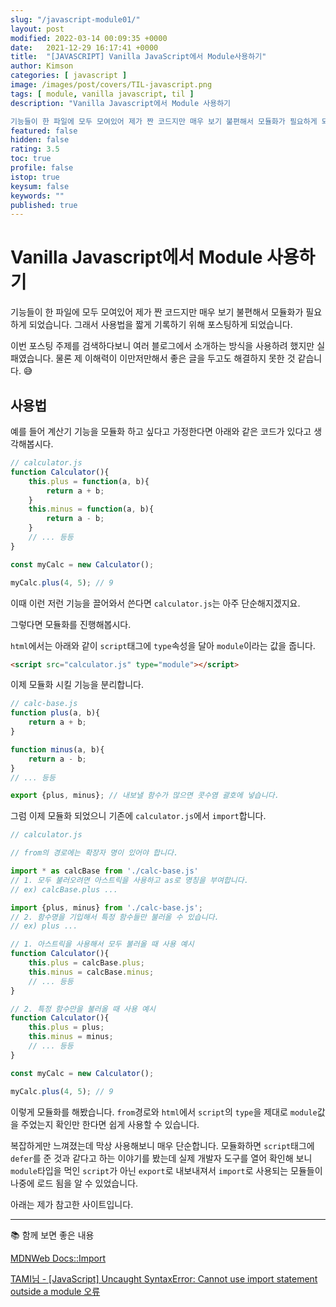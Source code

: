 ```yaml
---
slug: "/javascript-module01/"
layout: post
modified: 2022-03-14 00:09:35 +0000
date:   2021-12-29 16:17:41 +0000
title:  "[JAVASCRIPT] Vanilla JavaScript에서 Module사용하기"
author: Kimson
categories: [ javascript ]
image: /images/post/covers/TIL-javascript.png
tags: [ module, vanilla javascript, til ]
description: "Vanilla Javascript에서 Module 사용하기

기능들이 한 파일에 모두 모여있어 제가 짠 코드지만 매우 보기 불편해서 모듈화가 필요하게 되었습니다. 그래서 사용법을 짧게 기록하기 위해 포스팅하게 되었습니다."
featured: false
hidden: false
rating: 3.5
toc: true
profile: false
istop: true
keysum: false
keywords: ""
published: true
---
```


# Vanilla Javascript에서 Module 사용하기

기능들이 한 파일에 모두 모여있어 제가 짠 코드지만 매우 보기 불편해서 모듈화가 필요하게 되었습니다. 그래서 사용법을 짧게 기록하기 위해 포스팅하게 되었습니다.

이번 포스팅 주제를 검색하다보니 여러 블로그에서 소개하는 방식을 사용하려 했지만 실패였습니다. 물론 제 이해력이 이만저만해서 좋은 글을 두고도 해결하지 못한 것 같습니다. 😅

## 사용법

예를 들어 계산기 기능을 모듈화 하고 싶다고 가정한다면 아래와 같은 코드가 있다고 생각해봅시다.

```javascript
// calculator.js
function Calculator(){
	this.plus = function(a, b){
		return a + b;
	}
	this.minus = function(a, b){
		return a - b;
	}
	// ... 등등
}

const myCalc = new Calculator();

myCalc.plus(4, 5); // 9
```

이때 이런 저런 기능을 끌어와서 쓴다면 `calculator.js`는 아주 단순해지겠지요.

그렇다면 모듈화를 진행해봅시다.

`html`에서는 아래와 같이 `script`태그에 `type`속성을 달아 `module`이라는 값을 줍니다.

```html
<script src="calculator.js" type="module"></script>
```

이제 모듈화 시킬 기능을 분리합니다.

```javascript
// calc-base.js
function plus(a, b){
	return a + b;
}

function minus(a, b){
	return a - b;
}
// ... 등등

export {plus, minus}; // 내보낼 함수가 많으면 콧수염 괄호에 넣습니다.
```

그럼 이제 모듈화 되었으니 기존에 `calculator.js`에서 `import`합니다.

```javascript
// calculator.js

// from의 경로에는 확장자 명이 있어야 합니다.

import * as calcBase from './calc-base.js'
// 1. 모두 불러오려면 아스트릭을 사용하고 as로 명칭을 부여합니다.
// ex) calcBase.plus ...

import {plus, minus} from './calc-base.js';
// 2. 함수명을 기입해서 특정 함수들만 불러올 수 있습니다.
// ex) plus ...

// 1. 아스트릭을 사용해서 모두 불러올 때 사용 예시
function Calculator(){
	this.plus = calcBase.plus;
	this.minus = calcBase.minus;
	// ... 등등
}

// 2. 특정 함수만을 불러올 때 사용 예시
function Calculator(){
	this.plus = plus;
	this.minus = minus;
	// ... 등등
}

const myCalc = new Calculator();

myCalc.plus(4, 5); // 9
```

이렇게 모듈화를 해봤습니다. `from`경로와 `html`에서 `script`의 `type`을 제대로 `module`값을 주었는지 확인만 한다면 쉽게 사용할 수 있습니다.

복잡하게만 느껴졌는데 막상 사용해보니 매우 단순합니다. 모듈화하면 `script`태그에 `defer`를 준 것과 같다고 하는 이야기를 봤는데 실제 개발자 도구를 열어 확인해 보니 `module`타입을 먹인 `script`가 아닌 `export`로 내보내져서 `import`로 사용되는 모듈들이 나중에 로드 됨을 알 수 있었습니다.

아래는 제가 참고한 사이트입니다.

-----

📚 함께 보면 좋은 내용

[MDNWeb Docs::Import](https://developer.mozilla.org/en-US/docs/Web/JavaScript/Reference/Statements/import)

[TAMI님 - [JavaScript] Uncaught SyntaxError: Cannot use import statement outside a module 오류](https://rrecoder.tistory.com/166)